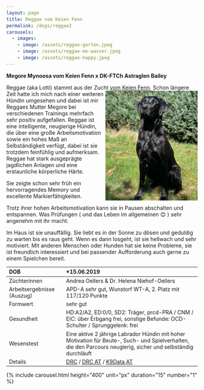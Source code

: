 ```yaml
---
layout: page
title: Reggae vom Keien Fenn
permalink: /dogs/reggae2
carousels:
  - images: 
    - image: /assets/reggae-garten.jpeg
    - image: /assets/reggae-me-wasser.jpeg
    - image: /assets/reggae-happy.jpeg
---
```


**Megore Mynoosa vom Keien Fenn x DK-FTCh Astraglen Bailey**

Reggae (aka Lotti) stammt aus der Zucht [vom Keien Fenn](http://keienfenn.de/WP/). <img align="right" src="/assets/reggae-garten.jpeg" width="243"> Schon längere Zeit hatte ich mich nach einer weiteren Hündin umgesehen und dabei ist mir Reggaes Mutter Megore bei verschiedenen Trainings mehrfach sehr positiv aufgefallen. 
Reggae ist eine intelligente, neugierige Hündin, die über eine große Arbeitsmotivation sowie ein hohes Maß an Selbständigkeit verfügt, dabei ist sie trotzdem feinfühlig und aufmerksam. Reggae hat stark ausgeprägte jagdlichen Anlagen und eine erstaunliche körperliche Härte. 

Sie zeigte schon sehr früh ein hervorragendes Memory und excellente Markierfähigkeiten.

Trotz ihrer hohen Arbeitsmotivation kann sie in Pausen abschalten und entspannen. Was Prüfungen ( und das Leben im allgemeinen &#128522; ) sehr angenehm mit ihr macht.
 
Im Haus ist sie unauffällig. Sie liebt es in der Sonne zu dösen und geduldig zu warten bis es raus geht. Wenn es dann losgeht, ist sie hellwach und sehr motiviert. Mit anderen Menschen oder Hunden hat sie keine Probleme, sie ist freundlich interessiert und bei passender Aufforderung auch gerne zu einem Spielchen bereit.

DOB|*15.06.2019 
:--|:--
Züchterinnen| Andrea Oellers & Dr. Helena Niehof-Oellers
Arbeitsergebnisse (Auszug)| APD-A sehr gut, Wunstorf WT-A, 2. Platz mit 117/120 Punkte
Formwert|sehr gut
Gesundheit| HD:A2/A2, ED:0/0,  SD2: Träger, prcd-PRA / CNM / EIC: über Erbgang frei, sonstige Befunde: OCD-Schulter / Sprunggelenk: frei
Wesenstest|Eine aktive 2 jährige Labrador Hündin mit hoher Motivation für Beute-, Such- und Spielverhalten, die den Parcours neugierig, sicher und selbständig durchläuft
Details| <a href="https://drc.de/adr/listen/show_druede.php?what=Hunde&rvid=151591&race=Labrador-Retriever" target="_blank">DRC</a> / <a href="https://db.drc.de/adr/ahnen/ahnen1.php?zbnr=1923796&race=Labrador-Retriever" target="_blank">DRC AT</a> / <a href="https://www.k9data.com/fivegen.asp?ID=1083868" target="_blank">K9Data AT</a> 

{% include carousel.html height="400" unit="px" duration="15" number="1" %}
